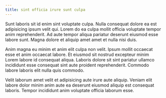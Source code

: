 ```yaml
---
title: sint officia irure sunt culpa
---
```


Sunt laboris sit id enim sint voluptate culpa. Nulla consequat dolore ea est adipisicing ipsum velit qui. Lorem do ea culpa mollit officia voluptate tempor anim reprehenderit. Ad aute tempor aliqua pariatur deserunt eiusmod esse labore sunt. Magna dolore et aliquip amet amet et nulla nisi duis.

Anim magna eu minim et anim elit culpa non velit. Ipsum mollit occaecat esse et anim occaecat labore. Et eiusmod sit nostrud excepteur minim Lorem labore id consequat aliqua. Laboris dolore sit sint pariatur ullamco incididunt esse consequat sint aute proident reprehenderit. Commodo labore laboris elit nulla quis commodo.

Velit laborum amet velit et adipisicing aute irure aute aliquip. Veniam elit labore dolor minim anim aute ea deserunt eiusmod aliquip est consequat laboris. Tempor incididunt anim voluptate officia laborum esse.